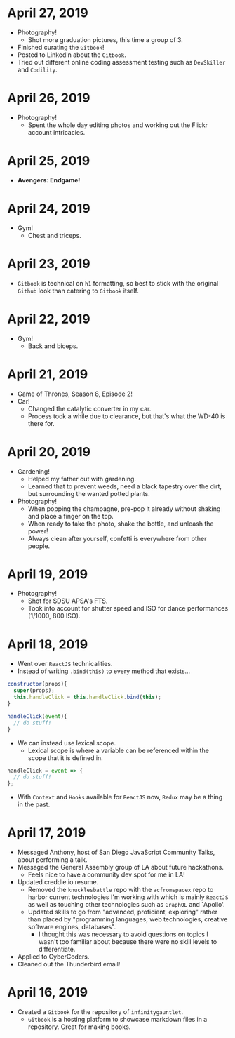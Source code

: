 # April 27, 2019

- Photography!
  - Shot more graduation pictures, this time a group of 3.
- Finished curating the `Gitbook`!
- Posted to LinkedIn about the `Gitbook`.
- Tried out different online coding assessment testing such as `DevSkiller` and `Codility`.

# April 26, 2019

- Photography!
  - Spent the whole day editing photos and working out the Flickr account intricacies.

# April 25, 2019

- **Avengers: Endgame!**

# April 24, 2019

- Gym!
  - Chest and triceps.

# April 23, 2019

- `Gitbook` is technical on `h1` formatting, so best to stick with the original `Github` look than catering to `Gitbook` itself.

# April 22, 2019

- Gym!
  - Back and biceps.

# April 21, 2019

- Game of Thrones, Season 8, Episode 2!
- Car!
  - Changed the catalytic converter in my car.
  - Process took a while due to clearance, but that's what the WD-40 is there for.

# April 20, 2019

- Gardening!
  - Helped my father out with gardening.
  - Learned that to prevent weeds, need a black tapestry over the dirt, but surrounding the wanted potted plants.
- Photography!
  - When popping the champagne, pre-pop it already without shaking and place a finger on the top.
  - When ready to take the photo, shake the bottle, and unleash the power!
  - Always clean after yourself, confetti is everywhere from other people.

# April 19, 2019

- Photography!
  - Shot for SDSU APSA's FTS.
  - Took into account for shutter speed and ISO for dance performances (1/1000, 800 ISO).

# April 18, 2019

- Went over `ReactJS` technicalities.
- Instead of writing `.bind(this)` to every method that exists...

```js
constructor(props){
  super(props);
  this.handleClick = this.handleClick.bind(this);
}

handleClick(event){
  // do stuff!
}
```

- We can instead use lexical scope.
  - Lexical scope is where a variable can be referenced within the scope that it is defined in.

```js
handleClick = event => {
  // do stuff!
};
```

- With `Context` and `Hooks` available for `ReactJS` now, `Redux` may be a thing in the past.

# April 17, 2019

- Messaged Anthony, host of San Diego JavaScript Community Talks, about performing a talk.
- Messaged the General Assembly group of LA about future hackathons.
  - Feels nice to have a community dev spot for me in LA!
- Updated creddle.io resume.
  - Removed the `knucklesbattle` repo with the `acfromspacex` repo to harbor current technologies I'm working with which is mainly `ReactJS` as well as touching other technologies such as `GraphQL` and `Apollo'.
  - Updated skills to go from "advanced, proficient, exploring" rather than placed by "programming languages, web technologies, creative software engines, databases".
    - I thought this was necessary to avoid questions on topics I wasn't too familiar about because there were no skill levels to differentiate.
- Applied to CyberCoders.
- Cleaned out the Thunderbird email!

# April 16, 2019

- Created a `Gitbook` for the repository of `infinitygauntlet`.
  - `Gitbook` is a hosting platform to showcase markdown files in a repository. Great for making books.
